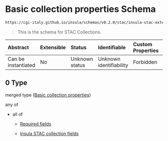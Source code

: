 # Basic collection properties Schema

```txt
https://cgi-italy.github.io/insula/schemas/v0.2.0/stac/insula-stac-extension.schema.json#/oneOf/0
```



> This is the schema for STAC Collections.

| Abstract            | Extensible | Status         | Identifiable            | Custom Properties | Additional Properties | Access Restrictions | Defined In                                                                                                   |
| :------------------ | :--------- | :------------- | :---------------------- | :---------------- | :-------------------- | :------------------ | :----------------------------------------------------------------------------------------------------------- |
| Can be instantiated | No         | Unknown status | Unknown identifiability | Forbidden         | Allowed               | none                | [insula-stac-extension.schema.json\*](schemas/stac/insula-stac-extension.schema.json "open original schema") |

## 0 Type

merged type ([Basic collection properties](insula-stac-extension-oneof-basic-collection-properties.md))

any of

* all of

  * [Required fields](insula-stac-extension-oneof-basic-collection-properties-anyof-0-allof-required-fields.md "check type definition")

  * [Insula STAC collection fields](insula-stac-extension-defs-insula-stac-collection-fields.md "check type definition")

